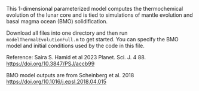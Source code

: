 This 1-dimensional parameterized model computes the thermochemical evolution of the lunar core and is tied to simulations of mantle evolution and basal magma ocean (BMO) solidification. 

Download all files into one directory and then run `modelThermalEvolutionFull.m` to get started. You can specify the BMO model and initial conditions used by the code in this file. 

Reference: Saira S. Hamid et al 2023 Planet. Sci. J. 4 88. https://doi.org/10.3847/PSJ/accb99 

BMO model outputs are from Scheinberg et al. 2018 https://doi.org/10.1016/j.epsl.2018.04.015


